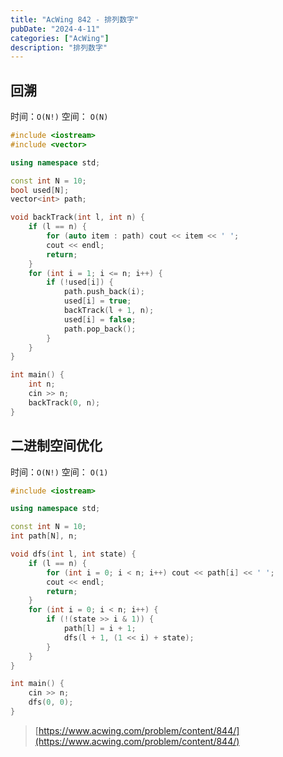 ```yaml
---
title: "AcWing 842 - 排列数字"
pubDate: "2024-4-11"
categories: ["AcWing"]
description: "排列数字"
---
```


## 回溯

时间：`O(N!)` 空间： `O(N)`

```c++
#include <iostream>
#include <vector>

using namespace std;

const int N = 10;
bool used[N];
vector<int> path;

void backTrack(int l, int n) {
    if (l == n) {
        for (auto item : path) cout << item << ' ';
        cout << endl;
        return;
    }
    for (int i = 1; i <= n; i++) {
        if (!used[i]) {
            path.push_back(i);
            used[i] = true;
            backTrack(l + 1, n);
            used[i] = false;
            path.pop_back();
        }
    }
}

int main() {
    int n;
    cin >> n;
    backTrack(0, n);
}
```

## 二进制空间优化

时间：`O(N!)` 空间： `O(1)`

```c++
#include <iostream>

using namespace std;

const int N = 10;
int path[N], n;

void dfs(int l, int state) {
    if (l == n) {
        for (int i = 0; i < n; i++) cout << path[i] << ' ';
        cout << endl;
        return;
    }
    for (int i = 0; i < n; i++) {
        if (!(state >> i & 1)) {
            path[l] = i + 1;
            dfs(l + 1, (1 << i) + state);
        }
    }
}

int main() {
    cin >> n;
    dfs(0, 0);
}

```

> [https://www.acwing.com/problem/content/844/](https://www.acwing.com/problem/content/844/)
